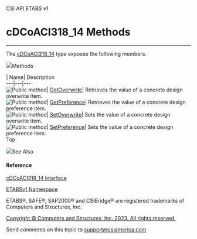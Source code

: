 ﻿

CSI API ETABS v1

# cDCoACI318_14 Methods  
  
---  
  
The [cDCoACI318_14](609c97e4-7051-ee4a-f7cb-2c7df86a78f8.htm) type exposes the
following members.

![](../icons/SectionExpanded.png)Methods

| Name| Description  
---|---|---  
![Public method](../icons/pubmethod.gif)|
[GetOverwrite](02476e2b-4983-0baa-1187-bae02d85565f.htm)|  Retrieves the value
of a concrete design overwrite item.  
![Public method](../icons/pubmethod.gif)|
[GetPreference](535e0c2d-3464-efa7-9cdc-cfdcf150f37b.htm)|  Retrieves the
value of a concrete design preference item.  
![Public method](../icons/pubmethod.gif)|
[SetOverwrite](dae6e08a-3bd8-c51b-f16c-f29f759ea1d5.htm)|  Sets the value of a
concrete design overwrite item.  
![Public method](../icons/pubmethod.gif)|
[SetPreference](efc7b6d5-5456-31fe-b0ee-d218c2156a93.htm)|  Sets the value of
a concrete design preference item.  
Top

![](../icons/SectionExpanded.png)See Also

#### Reference

[cDCoACI318_14 Interface](609c97e4-7051-ee4a-f7cb-2c7df86a78f8.htm)

[ETABSv1 Namespace](2780f1b8-2033-5289-2298-1cdb2a7508d9.htm)

ETABS®, SAFE®, SAP2000® and CSiBridge® are registered trademarks of Computers
and Structures, Inc.  

[Copyright © Computers and Structures, Inc. 2023. All rights
reserved.](http://www.csiamerica.com)

Send comments on this topic to
[support@csiamerica.com](mailto:support%40csiamerica.com?Subject=CSI%20API%20ETABS%20v1)

